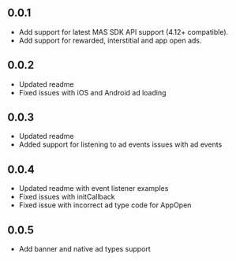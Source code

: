 ## 0.0.1

* Add support for latest MAS SDK API support (4.12+ compatible).
* Add support for rewarded, interstitial and app open ads.

## 0.0.2

* Updated readme
* Fixed issues with iOS and Android ad loading

## 0.0.3

* Updated readme
* Added support for listening to ad events issues with ad events

## 0.0.4

* Updated readme with event listener examples
* Fixed issues with initCallback
* Fixed issue with incorrect ad type code for AppOpen

## 0.0.5

* Add banner and native ad types support
